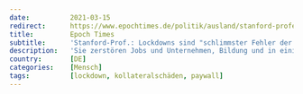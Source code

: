 ```yaml
---
date:          2021-03-15
redirect:      https://www.epochtimes.de/politik/ausland/stanford-professor-lockdowns-schlimmster-fehler-oeffentliche-gesundehit-der-letzten-100-jahre-a3470553.html
title:         Epoch Times
subtitle:      'Stanford-Prof.: Lockdowns sind "schlimmster Fehler der letzten 100 Jahre"'
description:   'Sie zerstören Jobs und Unternehmen, Bildung und in einigen Fällen die Zukunftsperspektive von Millionen Menschen: Lockdowns. Professoren verschiedener großer Universitäten, darunter aus Oxford, Harvard und Stanford, sehen darin den „größten Fehler des öffentlichen Gesundheitssystems, der jemals gemacht wurde.“'
country:       [DE]
categories:    [Mensch]
tags:          [lockdown, kollateralschäden, paywall]
---
```

